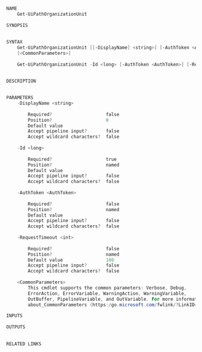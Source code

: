 ﻿```PowerShell

NAME
    Get-UiPathOrganizationUnit
    
SYNOPSIS
    
    
SYNTAX
    Get-UiPathOrganizationUnit [[-DisplayName] <string>] [-AuthToken <AuthToken>] [-RequestTimeout <int>] 
    [<CommonParameters>]
    
    Get-UiPathOrganizationUnit -Id <long> [-AuthToken <AuthToken>] [-RequestTimeout <int>] [<CommonParameters>]
    
    
DESCRIPTION
    

PARAMETERS
    -DisplayName <string>
        
        Required?                    false
        Position?                    0
        Default value                
        Accept pipeline input?       false
        Accept wildcard characters?  false
        
    -Id <long>
        
        Required?                    true
        Position?                    named
        Default value                
        Accept pipeline input?       false
        Accept wildcard characters?  false
        
    -AuthToken <AuthToken>
        
        Required?                    false
        Position?                    named
        Default value                
        Accept pipeline input?       false
        Accept wildcard characters?  false
        
    -RequestTimeout <int>
        
        Required?                    false
        Position?                    named
        Default value                100
        Accept pipeline input?       false
        Accept wildcard characters?  false
        
    <CommonParameters>
        This cmdlet supports the common parameters: Verbose, Debug,
        ErrorAction, ErrorVariable, WarningAction, WarningVariable,
        OutBuffer, PipelineVariable, and OutVariable. For more information, see 
        about_CommonParameters (https:/go.microsoft.com/fwlink/?LinkID=113216). 
    
INPUTS
    
OUTPUTS
    
    
RELATED LINKS



```
